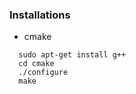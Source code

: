 ### Installations
  - cmake
  ```
    sudo apt-get install g++
    cd cmake
    ./configure
    make
  ```

